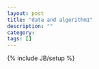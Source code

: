 ```yaml
---
layout: post
title: "data and algorithm1"
description: ""
category: 
tags: []
---
```

{% include JB/setup %}
